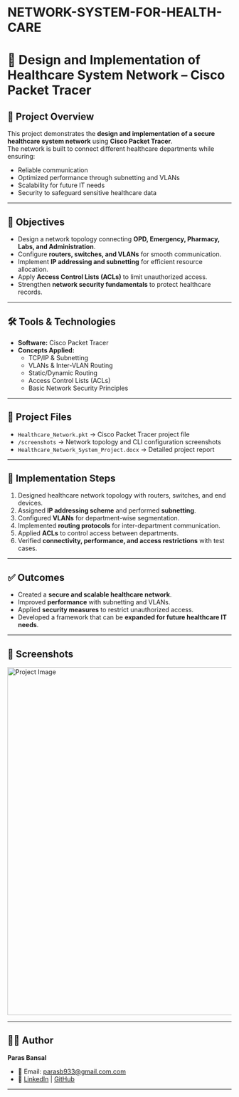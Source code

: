 # NETWORK-SYSTEM-FOR-HEALTH-CARE
# 🏥 Design and Implementation of Healthcare System Network – Cisco Packet Tracer  

## 📌 Project Overview  
This project demonstrates the **design and implementation of a secure healthcare system network** using **Cisco Packet Tracer**.  
The network is built to connect different healthcare departments while ensuring:  
- Reliable communication  
- Optimized performance through subnetting and VLANs  
- Scalability for future IT needs  
- Security to safeguard sensitive healthcare data  

---

## 🎯 Objectives  
- Design a network topology connecting **OPD, Emergency, Pharmacy, Labs, and Administration**.  
- Configure **routers, switches, and VLANs** for smooth communication.  
- Implement **IP addressing and subnetting** for efficient resource allocation.  
- Apply **Access Control Lists (ACLs)** to limit unauthorized access.  
- Strengthen **network security fundamentals** to protect healthcare records.  

---

## 🛠️ Tools & Technologies  
- **Software:** Cisco Packet Tracer  
- **Concepts Applied:**  
  - TCP/IP & Subnetting  
  - VLANs & Inter-VLAN Routing  
  - Static/Dynamic Routing  
  - Access Control Lists (ACLs)  
  - Basic Network Security Principles  

---

## 📂 Project Files  
- `Healthcare_Network.pkt` → Cisco Packet Tracer project file  
- `/screenshots` → Network topology and CLI configuration screenshots  
- `Healthcare_Network_System_Project.docx` → Detailed project report  

---

## 🚀 Implementation Steps  
1. Designed healthcare network topology with routers, switches, and end devices.  
2. Assigned **IP addressing scheme** and performed **subnetting**.  
3. Configured **VLANs** for department-wise segmentation.  
4. Implemented **routing protocols** for inter-department communication.  
5. Applied **ACLs** to control access between departments.  
6. Verified **connectivity, performance, and access restrictions** with test cases.  

---

## ✅ Outcomes  
- Created a **secure and scalable healthcare network**.  
- Improved **performance** with subnetting and VLANs.  
- Applied **security measures** to restrict unauthorized access.  
- Developed a framework that can be **expanded for future healthcare IT needs**.  

---

## 📸 Screenshots  
 <img width="1282" height="782" alt="Project Image" src="https://github.com/user-attachments/assets/fd388bc6-1650-4757-969a-4e14d03b6276" />


 
---

## 👨‍💻 Author  
**Paras Bansal**  
- 📧 Email: parasb933@gmail.com.com  
- 🔗 [LinkedIn](https://www.linkedin.com/in/paras-bansal-a13254350/) | [GitHub](https://github.com/engr-paras)  

---

